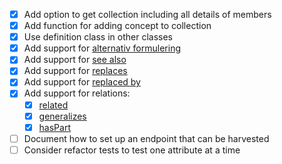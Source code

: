 - [x] Add option to get collection including all details of members
- [x] Add function for adding concept to collection
- [x] Use definition class in other classes
- [x] Add support for [alternativ formulering](https://doc.difi.no/data/begrep-skos-ap-no/#_begrep_alternativformulering)
- [x] Add support for [see also](https://doc.difi.no/data/begrep-skos-ap-no/#_begrep_seogs%C3%A5)
- [x] Add support for [replaces](https://doc.difi.no/data/begrep-skos-ap-no/#_begrep_erstatter)
- [x] Add support for [replaced by](https://doc.difi.no/data/begrep-skos-ap-no/#_begrep_erstattesav)
- [x] Add support for relations:
  - [x] [related](https://doc.difi.no/data/begrep-skos-ap-no/#_begrep_assosiativrelasjon)
  - [x] [generalizes](https://doc.difi.no/data/begrep-skos-ap-no/#_begrep_generiskrelasjon)
  - [x] [hasPart](https://doc.difi.no/data/begrep-skos-ap-no/#_begrep_partitivrelasjon)
- [ ] Document how to set up an endpoint that can be harvested
- [ ] Consider refactor tests to test one attribute at a time
